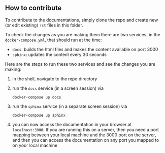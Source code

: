 ## How to contribute
To contribute to the documentations, simply clone the repo and create new (or edit existing) `rst` files in this folder.

To check the changes as you are making them there are two services, in the `docker-compose.yml`, that should run at the time:

* `docs`: builds the html files and makes the content available on port 3000
* `sphinx`: updates the content every 30 seconds

Here are the steps to run these two services and see the changes you are making:

1. in the shell, navigate to the repo directory

2. run the `docs` service (in a screen session) via

   ```shell
   docker-compose up docs
   ```

3. run the `sphinx` service (in a separate screen session) via

   ````shell
   docker-compose up sphinx
   ````

4. you can now access the documentation in your browser at `localhost:3000`. If you are running this on a server, then you need a port mapping between your local machine and the 3000 port on the server, and then you can access the documentation on any port you mapped to on your local machine

